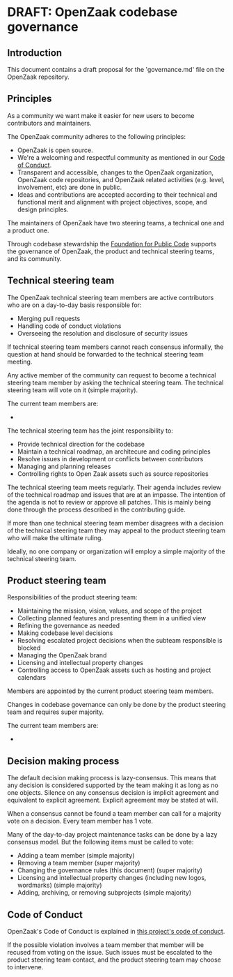 
# DRAFT: OpenZaak codebase governance

## Introduction

This document contains a draft proposal for the 'governance.md' file on the OpenZaak repository.

## Principles

As a community we want make it easier for new users to become contributors and maintainers.

The OpenZaak community adheres to the following principles:

* OpenZaak is open source.
* We're a welcoming and respectful community as mentioned in our [Code of Conduct](GOVERNANCE.md#Code-of-Conduct).
* Transparent and accessible, changes to the OpenZaak organization, OpenZaak code repositories, and OpenZaak related activities (e.g. level, involvement, etc) are done in public.
* Ideas and contributions are accepted according to their technical and functional merit and alignment with project objectives, scope, and design principles.

The maintainers of OpenZaak have two steering teams, a technical one and a product one.

Through codebase stewardship the [Foundation for Public Code](https://publiccode.net/) supports the governance of OpenZaak, the product and technical steering teams, and its community.

## Technical steering team

The OpenZaak technical steering team members are active contributors who are on a day-to-day basis responsible for:

* Merging pull requests
* Handling code of conduct violations
* Overseeing the resolution and disclosure of security issues

If technical steering team members cannot reach consensus informally, the question at hand should be forwarded to the technical steering team meeting.

Any active member of the community can request to become a technical steering team member by asking the technical steering team. The technical steering team will vote on it (simple majority).

The current team members are:

* 

The technical steering team has the joint responsibility to:

* Provide technical direction for the codebase
* Maintain a technical roadmap, an architecure and coding principles
* Resolve issues in development or conflicts between contributors
* Managing and planning releases
* Controlling rights to Open Zaak assets such as source repositories

The technical steering team meets regularly. Their agenda includes review of the technical roadmap and issues that are at an impasse. The intention of the agenda is not to review or approve all patches. This is mainly being done through the process described in the contributing guide.

If more than one technical steering team member disagrees with a decision of the technical steering team they may appeal to the product steering team who will make the ultimate ruling.

Ideally, no one company or organization will employ a simple majority of the technical steering team.

## Product steering team

Responsibilities of the product steering team:

* Maintaining the mission, vision, values, and scope of the project
* Collecting planned features and presenting them in a unified view
* Refining the governance as needed
* Making codebase level decisions
* Resolving escalated project decisions when the subteam responsible is blocked
* Managing the OpenZaak brand
* Licensing and intellectual property changes
* Controlling access to OpenZaak assets such as hosting and project calendars

Members are appointed by the current product steering team members.

Changes in codebase governance can only be done by the product steering team and requires super majority. 

The current team members are:

* 

## Decision making process

The default decision making process is lazy-consensus. This means that any decision is considered supported by the team making it as long as no one objects. Silence on any consensus decision is implicit agreement and equivalent to explicit agreement. Explicit agreement may be stated at will.

When a consensus cannot be found a team member can call for a majority vote on a decision. Every team member has 1 vote.

Many of the day-to-day project maintenance tasks can be done by a lazy consensus model. But the following items must be called to vote:

* Adding a team member (simple majority)
* Removing a team member (super majority)
* Changing the governance rules (this document) (super majority) 
* Licensing and intellectual property changes (including new logos, wordmarks) (simple majority)
* Adding, archiving, or removing subprojects (simple majority)

## Code of Conduct

OpenZaak's Code of Conduct is explained in [this project's code of conduct](CODE_OF_CONDUCT.md).

If the possible violation involves a team member that member will be recused from voting on the issue. Such issues must be escalated to the product steering team contact, and the product steering team may choose to intervene.
